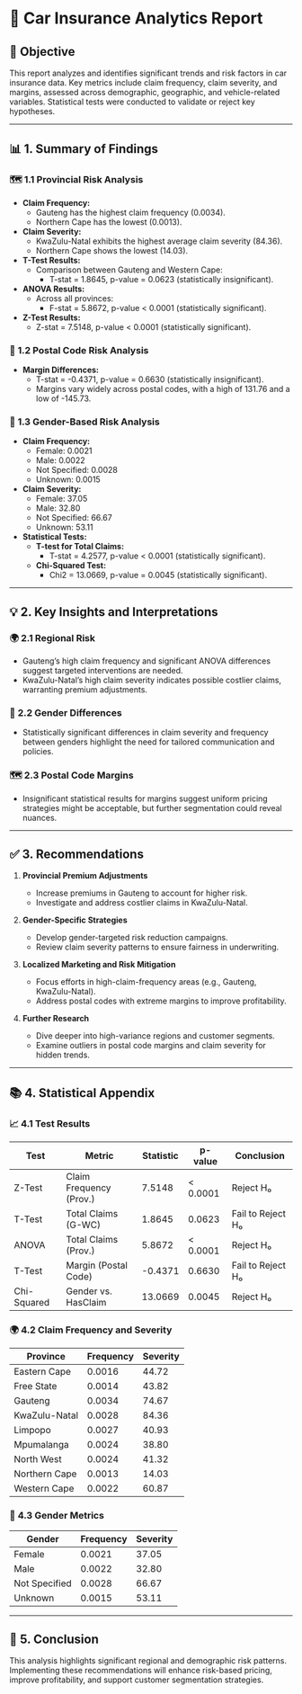 # 🚗 **Car Insurance Analytics Report**

## 🎯 **Objective**
This report analyzes and identifies significant trends and risk factors in car insurance data. Key metrics include claim frequency, claim severity, and margins, assessed across demographic, geographic, and vehicle-related variables. Statistical tests were conducted to validate or reject key hypotheses.

---

## 📊 **1. Summary of Findings**

### 🗺️ **1.1 Provincial Risk Analysis**
- **Claim Frequency:**  
  - Gauteng has the highest claim frequency (0.0034).  
  - Northern Cape has the lowest (0.0013).  
- **Claim Severity:**  
  - KwaZulu-Natal exhibits the highest average claim severity (84.36).  
  - Northern Cape shows the lowest (14.03).  
- **T-Test Results:**  
  - Comparison between Gauteng and Western Cape:  
    - T-stat = 1.8645, p-value = 0.0623 (statistically insignificant).  
- **ANOVA Results:**  
  - Across all provinces:  
    - F-stat = 5.8672, p-value < 0.0001 (statistically significant).  
- **Z-Test Results:**  
  - Z-stat = 7.5148, p-value < 0.0001 (statistically significant).  

### 📍 **1.2 Postal Code Risk Analysis**
- **Margin Differences:**  
  - T-stat = -0.4371, p-value = 0.6630 (statistically insignificant).  
  - Margins vary widely across postal codes, with a high of 131.76 and a low of -145.73.

### 👥 **1.3 Gender-Based Risk Analysis**
- **Claim Frequency:**  
  - Female: 0.0021  
  - Male: 0.0022  
  - Not Specified: 0.0028  
  - Unknown: 0.0015  
- **Claim Severity:**  
  - Female: 37.05  
  - Male: 32.80  
  - Not Specified: 66.67  
  - Unknown: 53.11  
- **Statistical Tests:**  
  - **T-test for Total Claims:**  
    - T-stat = 4.2577, p-value < 0.0001 (statistically significant).  
  - **Chi-Squared Test:**  
    - Chi2 = 13.0669, p-value = 0.0045 (statistically significant).  

---

## 💡 **2. Key Insights and Interpretations**

### 🌍 **2.1 Regional Risk**
- Gauteng’s high claim frequency and significant ANOVA differences suggest targeted interventions are needed.  
- KwaZulu-Natal’s high claim severity indicates possible costlier claims, warranting premium adjustments.

### 👫 **2.2 Gender Differences**
- Statistically significant differences in claim severity and frequency between genders highlight the need for tailored communication and policies.

### 🗺️ **2.3 Postal Code Margins**
- Insignificant statistical results for margins suggest uniform pricing strategies might be acceptable, but further segmentation could reveal nuances.

---

## ✅ **3. Recommendations**

1. **Provincial Premium Adjustments**  
   - Increase premiums in Gauteng to account for higher risk.  
   - Investigate and address costlier claims in KwaZulu-Natal.  

2. **Gender-Specific Strategies**  
   - Develop gender-targeted risk reduction campaigns.  
   - Review claim severity patterns to ensure fairness in underwriting.  

3. **Localized Marketing and Risk Mitigation**  
   - Focus efforts in high-claim-frequency areas (e.g., Gauteng, KwaZulu-Natal).  
   - Address postal codes with extreme margins to improve profitability.  

4. **Further Research**  
   - Dive deeper into high-variance regions and customer segments.  
   - Examine outliers in postal code margins and claim severity for hidden trends.

---

## 📚 **4. Statistical Appendix**

### 📈 **4.1 Test Results**

| Test        | Metric                  | Statistic | p-value  | Conclusion        |
| ----------- | ----------------------- | --------- | -------- | ----------------- |
| Z-Test      | Claim Frequency (Prov.) | 7.5148    | < 0.0001 | Reject H₀         |
| T-Test      | Total Claims (G-WC)     | 1.8645    | 0.0623   | Fail to Reject H₀ |
| ANOVA       | Total Claims (Prov.)    | 5.8672    | < 0.0001 | Reject H₀         |
| T-Test      | Margin (Postal Code)    | -0.4371   | 0.6630   | Fail to Reject H₀ |
| Chi-Squared | Gender vs. HasClaim     | 13.0669   | 0.0045   | Reject H₀         |

### 🌍 **4.2 Claim Frequency and Severity**

| Province      | Frequency | Severity |
| ------------- | --------- | -------- |
| Eastern Cape  | 0.0016    | 44.72    |
| Free State    | 0.0014    | 43.82    |
| Gauteng       | 0.0034    | 74.67    |
| KwaZulu-Natal | 0.0028    | 84.36    |
| Limpopo       | 0.0027    | 40.93    |
| Mpumalanga    | 0.0024    | 38.80    |
| North West    | 0.0024    | 41.32    |
| Northern Cape | 0.0013    | 14.03    |
| Western Cape  | 0.0022    | 60.87    |

### 👥 **4.3 Gender Metrics**

| Gender        | Frequency | Severity |
| ------------- | --------- | -------- |
| Female        | 0.0021    | 37.05    |
| Male          | 0.0022    | 32.80    |
| Not Specified | 0.0028    | 66.67    |
| Unknown       | 0.0015    | 53.11    |

---

## 🎉 **5. Conclusion**
This analysis highlights significant regional and demographic risk patterns. Implementing these recommendations will enhance risk-based pricing, improve profitability, and support customer segmentation strategies.

